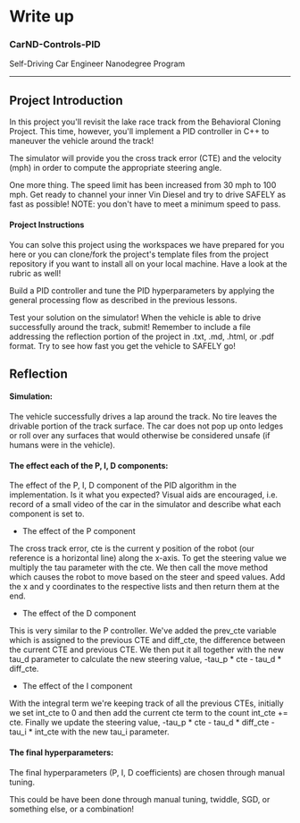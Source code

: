 # Write up
### CarND-Controls-PID
Self-Driving Car Engineer Nanodegree Program

---
## Project Introduction
In this project you'll revisit the lake race track from the Behavioral Cloning Project. This time, however, you'll implement a PID controller in C++ to maneuver the vehicle around the track!

The simulator will provide you the cross track error (CTE) and the velocity (mph) in order to compute the appropriate steering angle.

One more thing. The speed limit has been increased from 30 mph to 100 mph. Get ready to channel your inner Vin Diesel and try to drive SAFELY as fast as possible! NOTE: you don't have to meet a minimum speed to pass.


#### Project Instructions
You can solve this project using the workspaces we have prepared for you here or you can clone/fork the project's template files from the project repository if you want to install all on your local machine. Have a look at the rubric as well!

Build a PID controller and tune the PID hyperparameters by applying the general processing flow as described in the previous lessons.

Test your solution on the simulator!
When the vehicle is able to drive successfully around the track, submit! Remember to include a file addressing the reflection portion of the project in .txt, .md, .html, or .pdf format.
Try to see how fast you get the vehicle to SAFELY go!

## Reflection
#### Simulation: 

The vehicle successfully drives a lap around the track. No tire leaves the drivable portion of the track surface. The car does not pop up onto ledges or roll over any surfaces that would otherwise be considered unsafe (if humans were in the vehicle).


#### The effect each of the P, I, D components: 
The effect of the P, I, D component of the PID algorithm in the implementation. Is it what you expected? Visual aids are encouraged, i.e. record of a small video of the car in the simulator and describe what each component is set to.

- The effect of the P component

The cross track error, cte is the current y position of the robot (our reference is a horizontal line) along the x-axis. To get the steering value we multiply the tau parameter with the cte. We then call the move method which causes the robot to move based on the steer and speed values. Add the x and y coordinates to the respective lists and then return them at the end.

- The effect of the D component

This is very similar to the P controller. We've added the prev_cte variable which is assigned to the previous CTE and diff_cte, the difference between the current CTE and previous CTE. We then put it all together with the new tau_d parameter to calculate the new steering value, -tau_p * cte - tau_d * diff_cte.

- The effect of the I component

With the integral term we're keeping track of all the previous CTEs, initially we set int_cte to 0 and then add the current cte term to the count int_cte += cte. Finally we update the steering value, -tau_p * cte - tau_d * diff_cte - tau_i * int_cte with the new tau_i parameter.


#### The final hyperparameters: 
The final hyperparameters (P, I, D coefficients) are chosen through manual tuning. 

This could be have been done through manual tuning, twiddle, SGD, or something else, or a combination!

